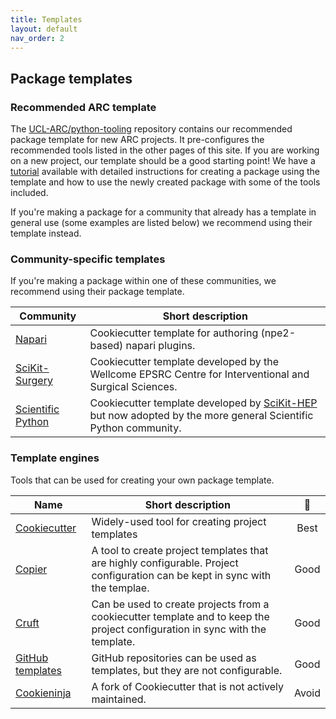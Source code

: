 ```yaml
---
title: Templates
layout: default
nav_order: 2
---
```


## Package templates

### Recommended ARC template

The [UCL-ARC/python-tooling](https://github.com/UCL-ARC/python-tooling)
repository contains our recommended package template for new ARC projects. It
pre-configures the recommended tools listed in the other pages of this site. If
you are working on a new project, our template should be a good starting point!
We have a [tutorial](https://github.com/UCL-ARC/python-tooling/blob/main/tutorial.md)
available with detailed instructions for creating a package using the template
and how to use the newly created package with some of the tools included.

If you're making a package for a community that already has a template in
general use (some examples are listed below) we recommend using their template
instead.

### Community-specific templates

If you're making a package within one of these communities, we recommend using
their package template.

| Community                                                          | Short description                                                                                                                               |
| ------------------------------------------------------------------ | ----------------------------------------------------------------------------------------------------------------------------------------------- |
| [Napari](https://github.com/napari/cookiecutter-napari-plugin)     | Cookiecutter template for authoring (npe2-based) napari plugins.                                                                                |
| [SciKit-Surgery](https://github.com/SciKit-Surgery/PythonTemplate) | Cookiecutter template developed by the Wellcome EPSRC Centre for Interventional and Surgical Sciences.                                          |
| [Scientific Python](https://github.com/scientific-python/cookie)   | Cookiecutter template developed by [SciKit-HEP](https://github.com/scikit-hep) but now adopted by the more general Scientific Python community. |

### Template engines

Tools that can be used for creating your own package template.

| Name                                                                                                                          | Short description                                                                                                            |                      🚦                      |
| ----------------------------------------------------------------------------------------------------------------------------- | ---------------------------------------------------------------------------------------------------------------------------- | :------------------------------------------: |
| [Cookiecutter](https://github.com/cookiecutter/cookiecutter)                                                                  | Widely-used tool for creating project templates                                                                              | <span class="label label-green">Best</span>  |
| [Copier](https://github.com/copier-org/copier)                                                                                | A tool to create project templates that are highly configurable. Project configuration can be kept in sync with the templae. | <span class="label label-yellow">Good</span> |
| [Cruft](https://github.com/cruft/cruft)                                                                                       | Can be used to create projects from a cookiecutter template and to keep the project configuration in sync with the template. | <span class="label label-yellow">Good</span> |
| [GitHub templates](https://docs.github.com/en/repositories/creating-and-managing-repositories/creating-a-template-repository) | GitHub repositories can be used as templates, but they are not configurable.                                                 | <span class="label label-yellow">Good</span> |
| [Cookieninja](https://github.com/cookieninja-generator/cookieninja)                                                           | A fork of Cookiecutter that is not actively maintained.                                                                      |  <span class="label label-red">Avoid</span>  |
